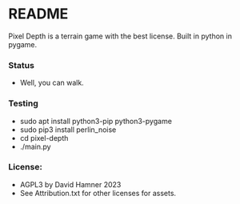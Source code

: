 # README #
Pixel Depth is a terrain game with the best license.
Built in python in pygame.

### Status ###

* Well, you can walk.

### Testing ###

* sudo apt install python3-pip python3-pygame
* sudo pip3 install perlin_noise
* cd pixel-depth
* ./main.py

### License: ###

* AGPL3 by David Hamner 2023
* See Attribution.txt for other licenses for assets.
